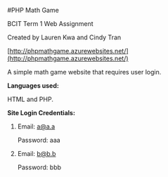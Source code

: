 #PHP Math Game

BCIT Term 1 Web Assignment

Created by Lauren Kwa and Cindy Tran

[http://phpmathgame.azurewebsites.net/](http://phpmathgame.azurewebsites.net/)

A simple math game website that requires user login. 


**Languages used:**

HTML and PHP.


**Site Login Credentials:**

1. Email: a@a.a

      Password: aaa

2. Email: b@b.b

      Password: bbb
